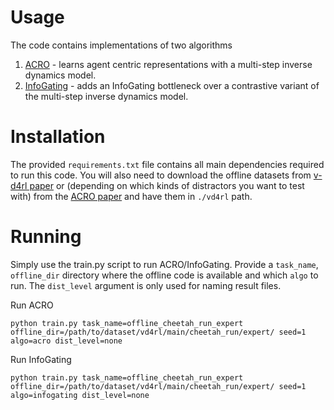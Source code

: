 # Usage 

The code contains implementations of two algorithms

1. [ACRO](https://arxiv.org/abs/2211.00164) - learns agent centric representations with a multi-step inverse dynamics model.
2. [InfoGating](https://arxiv.org/pdf/2303.06121.pdf) - adds an InfoGating bottleneck over a contrastive variant of the multi-step inverse dynamics model.

# Installation

The provided `requirements.txt` file contains all main dependencies required to run this code. You will also need to download the offline datasets from [v-d4rl paper](https://drive.google.com/drive/folders/15HpW6nlJexJP5A4ygGk-1plqt9XdcWGI) or (depending on which kinds of distractors you want to test with) from the [ACRO paper](https://drive.google.com/drive/folders/1HsksquQ6gKQUDj_1Qe7dc-R_h8m6A1H3) and have them in `./vd4rl` path.

# Running

Simply use the train.py script to run ACRO/InfoGating. Provide a `task_name`, `offline_dir` directory where the offline code is available and which `algo` to run. The `dist_level` argument is only used for naming result files.

Run ACRO
```
python train.py task_name=offline_cheetah_run_expert offline_dir=/path/to/dataset/vd4rl/main/cheetah_run/expert/ seed=1 algo=acro dist_level=none
```

Run InfoGating
```
python train.py task_name=offline_cheetah_run_expert offline_dir=/path/to/dataset/vd4rl/main/cheetah_run/expert/ seed=1 algo=infogating dist_level=none
```